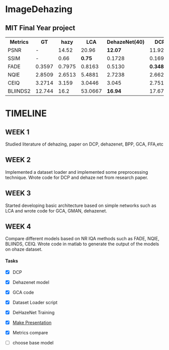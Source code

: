 # ImageDehazing
## MIT Final Year project



<table style="width:100%">
  <tr>
    <th>Metrics</th>
    <th>GT</th>
    <th>hazy</th>
    <th>LCA</th>
    <th>DehazeNet(40)</th>
    <th>DCP</th>
    <th>GMAN</th>
  </tr>
  <tr>
    <td>PSNR</td>
    <td>-</td>
    <td>14.52</td>
    <td>20.96</td>
    <td><b>12.07</b></td>
    <td>11.92</td>
    <td>12.05</td>
    
   </tr>
    <tr>
    <td>SSIM</td>
    <td>-</td>
    <td>0.66</td>
  <td><b>0.75</b></td>
    <td>0.1728</td>
    <td>0.169</td>
  <td>0.18</td>
    
   </tr>
   
  <tr>
    <td>FADE</td>
    <td>0.3597</td>
    <td>0.7975</td>
    <td>0.8163</td>
    <td>0.5130</td>
  <td><b>0.3482</b></td>
    <td>0.6574</td>
  </tr>
  <tr>
    <td>NQIE</td>
    <td>2.8509</td>
    <td>2.6513</td>
    <td>5.4881</td>
    <td>2.7238</td>
    <td>2.662</td>
  <td><b>2.5453</b></td>
  </tr>
  
  <tr>
    <td>CEIQ</td>
    <td>3.2714</td>
    <td>3.159</td>
    <td>3.0446</td>
    <td> 3.045</td>
    <td>2.7513</td>
  <td><b>3.1598</b></td>
  </tr>
  <tr>
    <td>BLIINDS2</td>
    <td>12.744</td>
    <td>16.2</td>
    <td>53.0667</td>
    <td><b>16.94</b></td>
    <td>17.6778</td>
  <td>17.3222</td>
  </tr>
  </table>

<div class="timeline">
  <div class="container left">
    <div class="content">
       <h1>TIMELINE</h1>
        </div>
  </div>
  <div class="container left">
    <div class="content">
      <h2>WEEK 1</h2>
      <p>Studied literature of dehazing, paper on DCP, dehazenet, BPP, GCA, FFA,etc</p>
    </div>
  </div>
  <div class="container right">
    <div class="content">
      <h2>WEEK 2</h2>
      <p>Implemented a dataset loader and implemented some preprocessing technique.
       Wrote code for DCP and dehaze net from research paper.</p>
    </div>
  </div>
  <div class="container left">
    <div class="content">
      <h2>WEEK 3</h2>
      <p>Started developing basic architecture based on simple networks such as LCA and wrote code for GCA, GMAN, dehazenet.</p>
    </div>
  </div>
 
</div>

<div class="container left">
    <div class="content">
      <h2>WEEK 4</h2>
      <p>Compare different models based on NR IQA methods such as FADE, NQIE, BLIINDS, CEIQ. Wrote code in matlab to generate the output of the models on ohaze  dataset.</p>
    </div>
  </div>
 
</div>

#### Tasks
- [x] DCP 
- [x] Dehazenet model
- [x] GCA code
- [x] Dataset Loader script
- [x] DeHazeNet Training
- [x] [Make Presentation](https://docs.google.com/presentation/d/183MUhIXfW0YKWMM8UqMhUjYGpJbU1W6hkctT-o8tyxo/edit?usp=sharing)
- [x] Metrics compare
- [ ] choose base model

